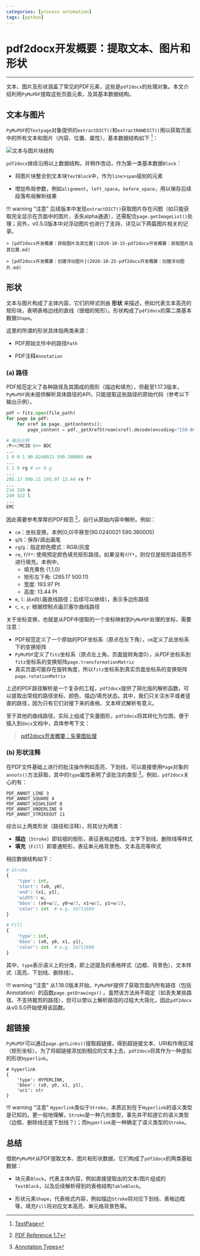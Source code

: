```yaml
---
categories: [process automation]
tags: [python]
---
```


# pdf2docx开发概要：提取文本、图片和形状


---


文本、图片及形状涵盖了常见的PDF元素，这些是`pdf2docx`的处理对象。本文介绍利用`PyMuPDF`提取这些页面元素，及其基本数据结构。

## 文本与图片

`PyMuPDF`的`Textpage`对象提供的`extractDICT()`和`extractRAWDICT()`用以获取页面中的所有文本和图片（内容、位置、属性），基本数据结构如下 [^1]：

![文本与图片块结构](https://pymupdf.readthedocs.io/en/latest/_images/img-textpage.png)

`pdf2docx`继续沿用以上数据结构，并稍作改动，作为第一类基本数据`Block`：

- 将图片块整合到文本块`TextBlock`中，作为`line`>`span`级别的元素

- 增加布局参数，例如`alignment`，`left_space`，`before_space`，用以保存后续段落布局解析结果



!!! warning "注意"
    后续版本中发现`extractDICT()`获取图片存在问题（如只能获取完全显示在页面中的图片、丢失alpha通道），还需配合`page.getImageList()`处理；另外，v0.5.0版本中对浮动图片也进行了支持，详见以下两篇图片相关的记录。
    
    > [pdf2docx开发概要：获取图片及其位置](2020-10-15-pdf2docx开发概要：获取图片及其位置.md)
    
    > [pdf2docx开发概要：创建浮动图片](2020-10-25-pdf2docx开发概要：创建浮动图片.md)


## 形状

文本与图片构成了主体内容，它们的样式则由 **形状** 来描述，例如代表文本高亮的矩形块，表明表格边线的直线（很细的矩形）。形状构成了`pdf2docx`的第二类基本数据`Shape`。

这里的所谓的形状具体指两类来源：

- PDF原始文件中的路径`Path`

- PDF注释`Annotation`

### (a) 路径

PDF规范定义了各种路径及其围成的图形（描边和填充），但截至1.17.3版本，`PyMuPDF`尚未提供解析具体路径的API，只能提取这些路径的原始代码（参考以下输出示例）。

```python
pdf = fitz.open(file_path)
for page in pdf:
    for xref in page._getContents():
        page_content = pdf._getXrefStream(xref).decode(encoding="ISO-8859-1")

# 输出示例
/P<</MCID 0>> BDC
...
1 0 0 1 90.0240021 590.380005 cm
...
1 1 0 rg # or 0 g
...
285.17 500.11 193.97 13.44 re f*
...
214 320 m
249 322 l
...
EMC
```

因此需要参考厚厚的PDF规范 [^2]，自行从原始内容中解析。例如：

- `cm`：坐标变换，本例(0,0)平移至(90.0240021 590.380005)
- `q`/`Q`：保存/调出画笔
- `rg`/`g`：指定颜色模式：RGB/灰度
- `re`, `f`/`f*`: 使用预定颜色填充矩形路径。如果没有`f`/`f*`，则仅仅是矩形路径而不进行填充。本例中，
    - 填充黄色 (1,1,0)
    - 矩形左下角: (285.17 500.11)
    - 宽度: 193.97 Pt
    - 高度: 13.44 Pt
- `m`, `l`: 从`m`向`l`画直线路径；后续可以继续`l`，表示多边形路径
- `c`, `v`, `y`: 根据控制点画贝塞尔曲线路径

关于坐标变换，也就是从PDF中提取的一个坐标映射到`PyMuPDF`处理的坐标，需要注意：
- PDF规范定义了一个原始的PDF坐标系（原点在左下角），`cm`定义了此坐标系下的变换矩阵
- `PyMuPDF`定义了`fitz`坐标系（原点左上角，页面旋转角度0），从PDF坐标系到`fitz`坐标系的变换矩阵`page.transformationMatrix`
- 真实页面可能存在旋转角度，所以`fitz`坐标系到真实页面坐标系的变换矩阵`page.rotationMatrix`

上述的PDF路径解析是一个复杂的工程，`pdf2docx`提供了简化版的解析函数，可以提取出常规的路径坐标、颜色、描边/填充状态。其中，我们只关注水平或者竖直的路径，因为只有它们对接下来的表格、文本样式解析有意义。

至于其他的曲线路径，实际上组成了矢量图形，`pdf2docx`将其转化为位图，便于插入到`docx`文档中，具体参考下文：

> [pdf2docx开发概要：矢量图处理](2021-06-26-pdf2docx开发概要：矢量图处理.md)


### (b) 形状注释

在PDF文件基础上进行的批注操作例如高亮、下划线，可以直接使用`Page`对象的`annots()`方法获取，其中的`type`属性表明了该批注的类型 [^3]。例如，`pdf2docx`关心的有：

    PDF_ANNOT_LINE 3
    PDF_ANNOT_SQUARE 4
    PDF_ANNOT_HIGHLIGHT 8
    PDF_ANNOT_UNDERLINE 9
    PDF_ANNOT_STRIKEOUT 11

综合以上两类形状（路径和注释），将其分为两类：

- **描边**（`Stroke`）即较细的矩形，表征表格边框线、文字下划线、删除线等样式
- **填充**（`Fill`）即普通矩形，表征单元格背景色、文本高亮等样式

相应数据结构如下：

```python
# Stroke
{
    'type': int,    
    'start': (x0, y0),
    'end': (x1, y1),
    'width': w,
    'bbox': (x0+w/2, y0+w/2, x1+w/2, y1+w/2),
    'color': int  # e.g. 16711680
}

# Fill
{
    'type': int,
    'bbox': (x0, y0, x1, y1),
    'color': int  # e.g. 16711680    
}
```

其中，`type`表示语义上的分类，即上述提及的表格样式（边框、背景色）、文本样式（高亮、下划线、删除线）。


!!! warning "注意"
    从1.18.0版本开始，`PyMuPDF`提供了获取页面内所有路径（包括Annotation）的函数`page.getDrawings()` 。虽然该方法尚不稳定（如丢失某些路径、不支持裁剪的路径），但可以使以上解析路径的过程大大简化，因此`pdf2docx`从v0.5.0开始使用该函数。


## 超链接

`PyMuPDF`可以通过`page.getLinks()`提取超链接，得到超链接文本、URI和作用区域（矩形坐标）。为了将超链接添加到相应的文本上去，`pdf2docx`将其作为一种虚拟的形状`Hyperlink`。


    # hyperlink
    {
        'type': HYPERLINK,    
        'bbox': (x0, y0, x1, y1),
        'uri': str
    }

!!! warning "注意"
    `Hyperlink`类似于`Stroke`，本质区别在于`Hyperlink`的语义类型是已知的。更一般地理解，`Stroke`是一种几何类型，事先并不知道它的语义类型（边框、删除线还是下划线？）；而`Hyperlink`是一种确定了语义类型的`Stroke`。


## 总结

借助`PyMuPDF`从PDF提取文本、图片和形状数据，它们构成了`pdf2docx`的两类基础数据：

- 块元素`Block`，代表主体内容，例如直接提取出的文本/图片组成的`TextBlock`，以及后续解析得到的表格结构`TableBlock`。

- 形状元素`Shape`，代表格式内容，例如描边`Stroke`将对应下划线、表格边框等，填充`Fill`将对应文本高亮、单元格背景色等。


[^1]: [TextPage](https://pymupdf.readthedocs.io/en/latest/textpage.html)
[^2]: [PDF Reference 1.7](https://www.adobe.com/content/dam/acom/en/devnet/pdf/pdf_reference_archive/pdf_reference_1-7.pdf)
[^3]: [Annotation Types](https://pymupdf.readthedocs.io/en/latest/vars.html#annotation-types)